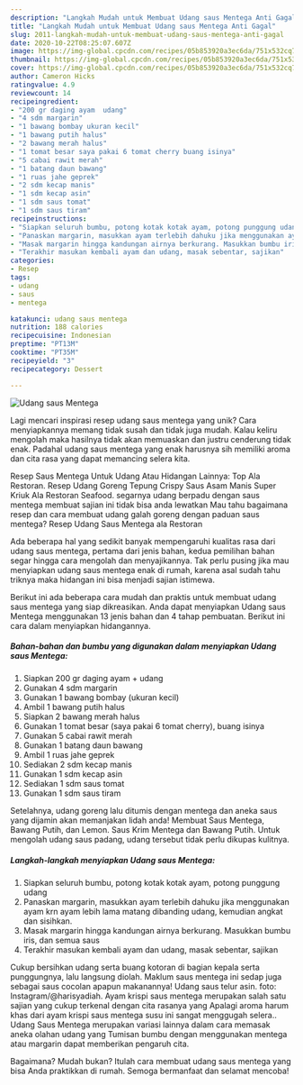 ```yaml
---
description: "Langkah Mudah untuk Membuat Udang saus Mentega Anti Gagal"
title: "Langkah Mudah untuk Membuat Udang saus Mentega Anti Gagal"
slug: 2011-langkah-mudah-untuk-membuat-udang-saus-mentega-anti-gagal
date: 2020-10-22T08:25:07.607Z
image: https://img-global.cpcdn.com/recipes/05b853920a3ec6da/751x532cq70/udang-saus-mentega-foto-resep-utama.jpg
thumbnail: https://img-global.cpcdn.com/recipes/05b853920a3ec6da/751x532cq70/udang-saus-mentega-foto-resep-utama.jpg
cover: https://img-global.cpcdn.com/recipes/05b853920a3ec6da/751x532cq70/udang-saus-mentega-foto-resep-utama.jpg
author: Cameron Hicks
ratingvalue: 4.9
reviewcount: 14
recipeingredient:
- "200 gr daging ayam  udang"
- "4 sdm margarin"
- "1 bawang bombay ukuran kecil"
- "1 bawang putih halus"
- "2 bawang merah halus"
- "1 tomat besar saya pakai 6 tomat cherry buang isinya"
- "5 cabai rawit merah"
- "1 batang daun bawang"
- "1 ruas jahe geprek"
- "2 sdm kecap manis"
- "1 sdm kecap asin"
- "1 sdm saus tomat"
- "1 sdm saus tiram"
recipeinstructions:
- "Siapkan seluruh bumbu, potong kotak kotak ayam, potong punggung udang"
- "Panaskan margarin, masukkan ayam terlebih dahuku jika menggunakan ayam krn ayam lebih lama matang dibanding udang, kemudian angkat dan sisihkan."
- "Masak margarin hingga kandungan airnya berkurang. Masukkan bumbu iris, dan semua saus"
- "Terakhir masukan kembali ayam dan udang, masak sebentar, sajikan"
categories:
- Resep
tags:
- udang
- saus
- mentega

katakunci: udang saus mentega 
nutrition: 188 calories
recipecuisine: Indonesian
preptime: "PT13M"
cooktime: "PT35M"
recipeyield: "3"
recipecategory: Dessert

---
```



![Udang saus Mentega](https://img-global.cpcdn.com/recipes/05b853920a3ec6da/751x532cq70/udang-saus-mentega-foto-resep-utama.jpg)

Lagi mencari inspirasi resep udang saus mentega yang unik? Cara menyiapkannya memang tidak susah dan tidak juga mudah. Kalau keliru mengolah maka hasilnya tidak akan memuaskan dan justru cenderung tidak enak. Padahal udang saus mentega yang enak harusnya sih memiliki aroma dan cita rasa yang dapat memancing selera kita.

Resep Saus Mentega Untuk Udang Atau Hidangan Lainnya: Top Ala Restoran. Resep Udang Goreng Tepung Crispy Saus Asam Manis Super Kriuk Ala Restoran Seafood. segarnya udang berpadu dengan saus mentega membuat sajian ini tidak bisa anda lewatkan Mau tahu bagaimana resep dan cara membuat udang galah goreng dengan paduan saus mentega? Resep Udang Saus Mentega ala Restoran

Ada beberapa hal yang sedikit banyak mempengaruhi kualitas rasa dari udang saus mentega, pertama dari jenis bahan, kedua pemilihan bahan segar hingga cara mengolah dan menyajikannya. Tak perlu pusing jika mau menyiapkan udang saus mentega enak di rumah, karena asal sudah tahu triknya maka hidangan ini bisa menjadi sajian istimewa.


Berikut ini ada beberapa cara mudah dan praktis untuk membuat udang saus mentega yang siap dikreasikan. Anda dapat menyiapkan Udang saus Mentega menggunakan 13 jenis bahan dan 4 tahap pembuatan. Berikut ini cara dalam menyiapkan hidangannya.

<!--inarticleads1-->

##### Bahan-bahan dan bumbu yang digunakan dalam menyiapkan Udang saus Mentega:

1. Siapkan 200 gr daging ayam + udang
1. Gunakan 4 sdm margarin
1. Gunakan 1 bawang bombay (ukuran kecil)
1. Ambil 1 bawang putih halus
1. Siapkan 2 bawang merah halus
1. Gunakan 1 tomat besar (saya pakai 6 tomat cherry), buang isinya
1. Gunakan 5 cabai rawit merah
1. Gunakan 1 batang daun bawang
1. Ambil 1 ruas jahe geprek
1. Sediakan 2 sdm kecap manis
1. Gunakan 1 sdm kecap asin
1. Sediakan 1 sdm saus tomat
1. Gunakan 1 sdm saus tiram


Setelahnya, udang goreng lalu ditumis dengan mentega dan aneka saus yang dijamin akan memanjakan lidah anda! Membuat Saus Mentega, Bawang Putih, dan Lemon. Saus Krim Mentega dan Bawang Putih. Untuk mengolah udang saus padang, udang tersebut tidak perlu dikupas kulitnya. 

<!--inarticleads2-->

##### Langkah-langkah menyiapkan Udang saus Mentega:

1. Siapkan seluruh bumbu, potong kotak kotak ayam, potong punggung udang
1. Panaskan margarin, masukkan ayam terlebih dahuku jika menggunakan ayam krn ayam lebih lama matang dibanding udang, kemudian angkat dan sisihkan.
1. Masak margarin hingga kandungan airnya berkurang. Masukkan bumbu iris, dan semua saus
1. Terakhir masukan kembali ayam dan udang, masak sebentar, sajikan


Cukup bersihkan udang serta buang kotoran di bagian kepala serta punggungnya, lalu langsung diolah. Maklum saus mentega ini sedap juga sebagai saus cocolan apapun makanannya! Udang saus telur asin. foto: Instagram/@harisyadiah. Ayam krispi saus mentega merupakan salah satu sajian yang cukup terkenal dengan cita rasanya yang Apalagi aroma harum khas dari ayam krispi saus mentega susu ini sangat menggugah selera.. Udang Saus Mentega merupakan variasi lainnya dalam cara memasak aneka olahan udang yang Tumisan bumbu dengan menggunakan mentega atau margarin dapat memberikan pengaruh cita. 

Bagaimana? Mudah bukan? Itulah cara membuat udang saus mentega yang bisa Anda praktikkan di rumah. Semoga bermanfaat dan selamat mencoba!
